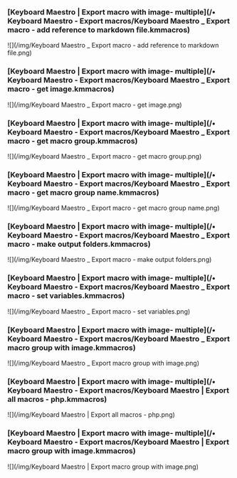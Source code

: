 ### [Keyboard Maestro | Export macro with image- multiple](/• Keyboard Maestro - Export macros/Keyboard Maestro _ Export macro - add reference to markdown file.kmmacros)

![](/img/Keyboard Maestro _ Export macro - add reference to markdown file.png)

### [Keyboard Maestro | Export macro with image- multiple](/• Keyboard Maestro - Export macros/Keyboard Maestro _ Export macro - get image.kmmacros)

![](/img/Keyboard Maestro _ Export macro - get image.png)

### [Keyboard Maestro | Export macro with image- multiple](/• Keyboard Maestro - Export macros/Keyboard Maestro _ Export macro - get macro group.kmmacros)

![](/img/Keyboard Maestro _ Export macro - get macro group.png)

### [Keyboard Maestro | Export macro with image- multiple](/• Keyboard Maestro - Export macros/Keyboard Maestro _ Export macro - get macro group name.kmmacros)

![](/img/Keyboard Maestro _ Export macro - get macro group name.png)

### [Keyboard Maestro | Export macro with image- multiple](/• Keyboard Maestro - Export macros/Keyboard Maestro _ Export macro - make output folders.kmmacros)

![](/img/Keyboard Maestro _ Export macro - make output folders.png)

### [Keyboard Maestro | Export macro with image- multiple](/• Keyboard Maestro - Export macros/Keyboard Maestro _ Export macro - set variables.kmmacros)

![](/img/Keyboard Maestro _ Export macro - set variables.png)

### [Keyboard Maestro | Export macro with image- multiple](/• Keyboard Maestro - Export macros/Keyboard Maestro _ Export macro group with image.kmmacros)

![](/img/Keyboard Maestro _ Export macro group with image.png)

### [Keyboard Maestro | Export macro with image- multiple](/• Keyboard Maestro - Export macros/Keyboard Maestro | Export all macros - php.kmmacros)

![](/img/Keyboard Maestro | Export all macros - php.png)

### [Keyboard Maestro | Export macro with image- multiple](/• Keyboard Maestro - Export macros/Keyboard Maestro | Export macro group with image.kmmacros)

![](/img/Keyboard Maestro | Export macro group with image.png)

